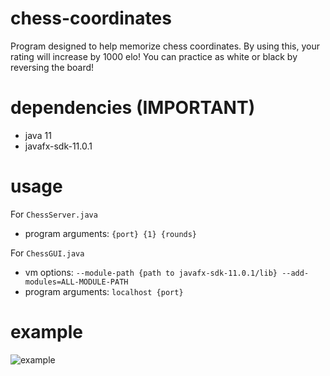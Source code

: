 # chess-coordinates
Program designed to help memorize chess coordinates. By using this, your rating will increase by 1000 elo!
You can practice as white or black by reversing the board!

# dependencies (IMPORTANT)
* java 11
* javafx-sdk-11.0.1 

# usage
For `ChessServer.java`
- program arguments: `{port} {1} {rounds}`


For `ChessGUI.java`
- vm options: `--module-path {path to javafx-sdk-11.0.1/lib} --add-modules=ALL-MODULE-PATH`
- program arguments: `localhost {port}`

# example
![example](https://raw.githubusercontent.com/rayz/chess-coordinates/master/example.png)
